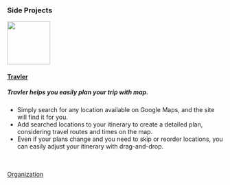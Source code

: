 
<h3>Side Projects</h3>
<a href="https://travler.ca" target="_blank">
  <img src="https://github.com/user-attachments/assets/67c4da12-8a01-4cd5-a6a1-672cb10e5ab5" width="100">
</div>
</a>
<br />
<h4><a href="https://travler.ca" target="_blank">Travler</a></h4>
<h5>Travler helps you easily plan your trip with map.</h5>
<ul>
  <li>Simply search for any location available on Google Maps, and the site will find it for you.</li>
  <li>Add searched locations to your itinerary to create a detailed plan, considering travel routes and times on the map.</li>
  <li>Even if your plans change and you need to skip or reorder locations, you can easily adjust your itinerary with drag-and-drop.</li>
</ul>
<br/><br/>
<a href="https://github.com/manil-manil" target="_blank">Organization</a>
